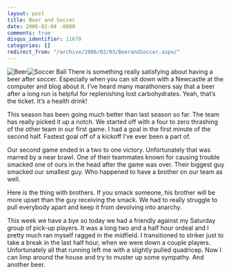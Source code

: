 ```yaml
---
layout: post
title: Beer and Soccer
date: 2006-02-04 -0800
comments: true
disqus_identifier: 11679
categories: []
redirect_from: "/archive/2006/02/03/BeerandSoccer.aspx/"
---
```


![Beer](https://haacked.com/images/Beer.jpg)![Soccer
Ball](https://haacked.com/images/SoccerBallBW.jpg) There is something
really satisfying about having a beer after soccer. Especially when you
can sit down with a Newcastle at the computer and blog about it. I’ve
heard many marathoners say that a beer after a long run is helpful for
replenishing lost carbohydrates. Yeah, that’s the ticket. It’s a health
drink!

This season has been going much better than last season so far. The team
has really picked it up a notch. We started off with a four to zero
thrashing of the other team in our first game. I had a goal in the first
minute of the second half. Fastest goal off of a kickoff I’ve ever been
a part of.

Our second game ended in a two to one victory. Unfortunately that was
marred by a near brawl. One of their teammates known for causing trouble
smacked one of ours in the head after the game was over. Their biggest
guy smacked our smallest guy. Who happened to have a brother on our team
as well.

Here is the thing with brothers. If you smack someone, his brother will
be more upset than the guy receiving the smack. We had to really
struggle to pull everybody apart and keep it from devolving into
anarchy.

This week we have a bye so today we had a friendly against my Saturday
group of pick-up players. It was a long two and a half hour ordeal and I
pretty much ran myself ragged in the midfield. I transitioned to striker
just to take a break in the last half hour, when we were down a couple
players. Unfortunately all that running left me with a slightly pulled
quadricep. Now I can limp around the house and try to muster up some
sympathy. And another beer.


